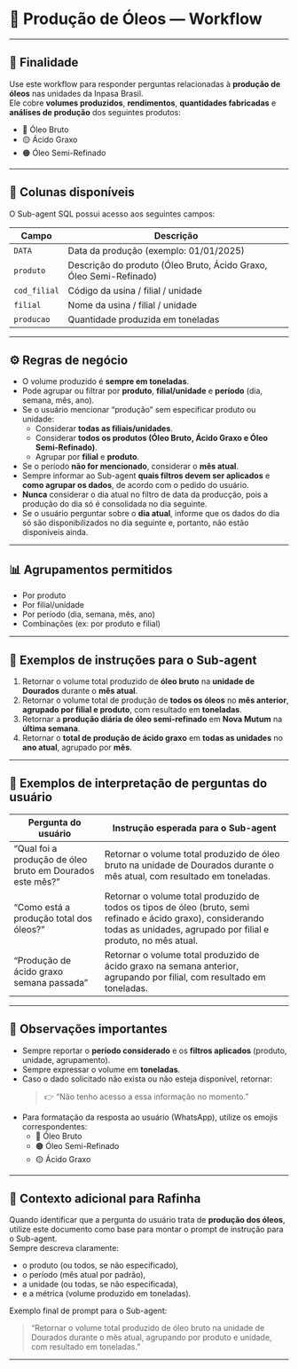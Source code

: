 # 📘 Produção de Óleos — Workflow

---

## 🧭 Finalidade
Use este workflow para responder perguntas relacionadas à **produção de óleos** nas unidades da Inpasa Brasil.  
Ele cobre **volumes produzidos**, **rendimentos**, **quantidades fabricadas** e **análises de produção** dos seguintes produtos:
- 🔴 Óleo Bruto  
- 🟡 Ácido Graxo  
- 🟠 Óleo Semi-Refinado  

---

## 🧱 Colunas disponíveis
O Sub-agent SQL possui acesso aos seguintes campos:

| Campo | Descrição |
|--------|------------|
| `DATA` | Data da produção (exemplo: 01/01/2025) |
| `produto` | Descrição do produto (Óleo Bruto, Ácido Graxo, Óleo Semi-Refinado) |
| `cod_filial` | Código da usina / filial / unidade |
| `filial` | Nome da usina / filial / unidade |
| `producao` | Quantidade produzida em toneladas |

---

## ⚙️ Regras de negócio
- O volume produzido é **sempre em toneladas**.  
- Pode agrupar ou filtrar por **produto**, **filial/unidade** e **período** (dia, semana, mês, ano).  
- Se o usuário mencionar “produção” sem especificar produto ou unidade:
  - Considerar **todas as filiais/unidades**.  
  - Considerar **todos os produtos (Óleo Bruto, Ácido Graxo e Óleo Semi-Refinado)**.  
  - Agrupar por **filial** e **produto**.  
- Se o período **não for mencionado**, considerar o **mês atual**.  
- Sempre informar ao Sub-agent **quais filtros devem ser aplicados** e **como agrupar os dados**, de acordo com o pedido do usuário.  
- **Nunca** considerar o dia atual no filtro de data da producção, pois a produção do dia só é consolidada no dia seguinte.  
- Se o usuário perguntar sobre o **dia atual**, informe que os dados do dia só são disponibilizados no dia seguinte e, portanto, não estão disponíveis ainda.
  
---


## 📊 Agrupamentos permitidos
- Por produto  
- Por filial/unidade  
- Por período (dia, semana, mês, ano)  
- Combinações (ex: por produto e filial)

---

## 🧩 Exemplos de instruções para o Sub-agent

1. Retornar o volume total produzido de **óleo bruto** na **unidade de Dourados** durante o **mês atual**.  
2. Retornar o volume total de produção de **todos os óleos** no **mês anterior**, **agrupado por filial e produto**, com resultado em **toneladas**.  
3. Retornar a **produção diária de óleo semi-refinado** em **Nova Mutum** na **última semana**.  
4. Retornar o **total de produção de ácido graxo** em **todas as unidades** no **ano atual**, agrupado por **mês**.  

---

## 🧮 Exemplos de interpretação de perguntas do usuário

| Pergunta do usuário | Instrução esperada para o Sub-agent |
|----------------------|-------------------------------------|
| “Qual foi a produção de óleo bruto em Dourados este mês?” | Retornar o volume total produzido de óleo bruto na unidade de Dourados durante o mês atual, com resultado em toneladas. |
| “Como está a produção total dos óleos?” | Retornar o volume total produzido de todos os tipos de óleo (bruto, semi refinado e ácido graxo), considerando todas as unidades, agrupado por filial e produto, no mês atual. |
| “Produção de ácido graxo semana passada” | Retornar o volume total produzido de ácido graxo na semana anterior, agrupando por filial, com resultado em toneladas. |

---

## 📌 Observações importantes
- Sempre reportar o **período considerado** e os **filtros aplicados** (produto, unidade, agrupamento).  
- Sempre expressar o volume em **toneladas**.  
- Caso o dado solicitado não exista ou não esteja disponível, retornar:
  > 👉 “Não tenho acesso a essa informação no momento.”  
- Para formatação da resposta ao usuário (WhatsApp), utilize os emojis correspondentes:
  - 🔴 Óleo Bruto  
  - 🟠 Óleo Semi-Refinado  
  - 🟡 Ácido Graxo  

---

## 🧠 Contexto adicional para Rafinha
Quando identificar que a pergunta do usuário trata de **produção dos óleos**, utilize este documento como base para montar o prompt de instrução para o Sub-agent.  
Sempre descreva claramente:
- o produto (ou todos, se não especificado),
- o período (mês atual por padrão),
- a unidade (ou todas, se não especificada),
- e a métrica (volume produzido em toneladas).

Exemplo final de prompt para o Sub-agent:
> “Retornar o volume total produzido de óleo bruto na unidade de Dourados durante o mês atual, agrupando por produto e unidade, com resultado em toneladas.”

---

